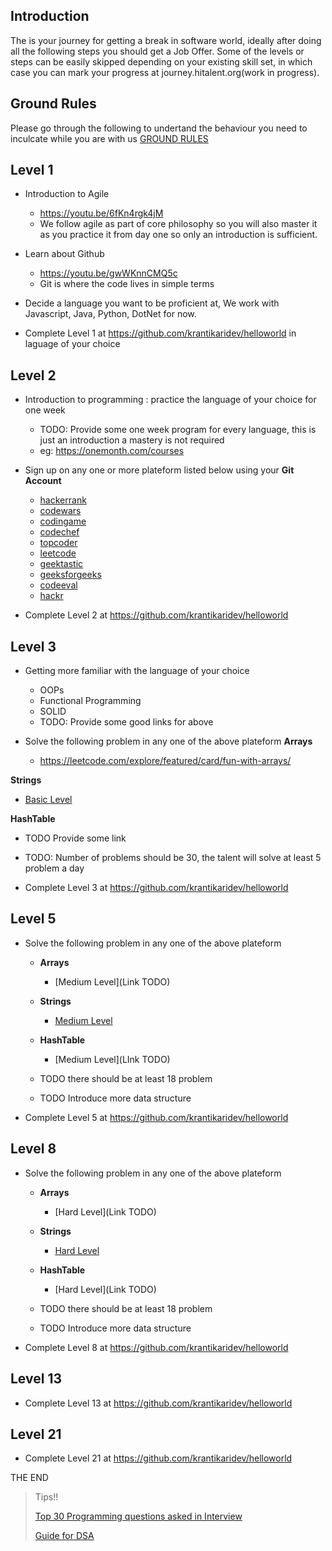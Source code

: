 
## Introduction
> 
The is your journey for getting a break in software world, ideally after doing all the following steps you should get a Job Offer.
Some of the levels or steps can be easily skipped depending on your existing skill set, in which case you can mark your progress at journey.hitalent.org(work in progress).

## Ground Rules
>
Please go through the following to undertand the behaviour you need to inculcate while you are with us [GROUND RULES](https://github.com/krantikaridev/onboarding/blob/e824b1a9bebd38be162370b0778bcf73d58f3853/Ground_Rules.md)

## Level 1

- Introduction to Agile
  - https://youtu.be/6fKn4rgk4jM
  - We follow agile as part of core philosophy so you will also master it as you practice it from day one so only an introduction is sufficient.

- Learn about Github
  - https://youtu.be/gwWKnnCMQ5c
  - Git is where the code lives in simple terms

- Decide a language you want to be proficient at, We work with Javascript, Java, Python, DotNet for now.

- Complete Level 1 at https://github.com/krantikaridev/helloworld in laguage of your choice

## Level 2

- Introduction to programming : practice the language of your choice for one week
  - TODO: Provide some one week program for every language, this is just an introduction a mastery is not required
  - eg: https://onemonth.com/courses

- Sign up on any one or more plateform listed below using your **Git Account**
  - [hackerrank](https://www.hackerrank.com/auth/signup)
  - [codewars](https://www.codewars.com/users/sign_in)
  - [codingame](https://www.codingame.com/start)
  - [codechef](https://www.codechef.com/login?destination=/)
  - [topcoder](https://auth.topcoder.com/login?state=hKFo2SAySGx5ei1GQzZWejY1QTBPakRxM0hodnRZUkduYlpNR6FupWxvZ2luo3RpZNkgd2ZPaV9nbC1uTWg2YXJObmxjQXVRQkJidmJXeWUtWUajY2lk2SBVVzdCaHNubUFRaDBpdGw1NmcxalVQaXNCTzlHb293RA&client=UW7BhsnmAQh0itl56g1jUPisBO9GoowD&protocol=oauth2&regSource=thrive&utmSource=community-app-main&returnUrl=https%3A%2F%2Fwww.topcoder.com%2Fthrive%2Farticles%2Fwhat-is-topcoder&mode=signUp&scope=openid%20profile%20email&response_type=code&response_mode=query&nonce=YW9pYTVZN0diVkROc2lEZEtEVFl0NHY4UGlCekdWUlRsaC0tY0pUOGJJNg%3D%3D&redirect_uri=https%3A%2F%2Faccounts-auth0.topcoder.com%3FappUrl%3Dhttps%3A%2F%2Fwww.topcoder.com%2Fthrive%2Farticles%2Fwhat-is-topcoder&code_challenge=3e3u_UhAnZQXEH3i0gmRy8NWeOiuZqJmYEmd5Q36IBo&code_challenge_method=S256&auth0Client=eyJuYW1lIjoiYXV0aDAtc3BhLWpzIiwidmVyc2lvbiI6IjEuMTAuMCJ9)
  - [leetcode](https://leetcode.com/accounts/signup/)
  - [geektastic](https://app.geektastic.com/register)
  - [geeksforgeeks](https://www.geeksforgeeks.org/)
  - [codeeval](https://www.codeeval.dev/)
  - [hackr](https://hackr.io/)

- Complete Level 2 at https://github.com/krantikaridev/helloworld

## Level 3
- Getting more familiar with the language of your choice 
  - OOPs
  - Functional Programming
  - SOLID
  - TODO: Provide some good links for above

- Solve the following problem in any one of the above plateform
**Arrays**
  - https://leetcode.com/explore/featured/card/fun-with-arrays/

**Strings**
  - [Basic Level](https://leetcode.com/list/9ucfo876)

**HashTable**
  - TODO Provide some link

- TODO: Number of problems should be 30, the talent will solve at least 5 problem a day


- Complete Level 3 at https://github.com/krantikaridev/helloworld

## Level 5
- Solve the following problem in any one of the above plateform
  - **Arrays**
    - [Medium Level](Link TODO)

  - **Strings**
    - [Medium Level](https://leetcode.com/list/9ufc3t7j)
   
  - **HashTable**
    - [Medium Level](LInk TODO)

  - TODO there should be at least 18 problem
  - TODO Introduce more data structure

- Complete Level 5 at https://github.com/krantikaridev/helloworld


## Level 8
- Solve the following problem in any one of the above plateform
  - **Arrays**
    - [Hard Level](Link TODO)

  - **Strings**  
    - [Hard Level](https://leetcode.com/list/9th9k9g1)

  - **HashTable**
    - [Hard Level](Link TODO)
    
  - TODO there should be at least 18 problem
  - TODO Introduce more data structure

- Complete Level 8 at https://github.com/krantikaridev/helloworld

## Level 13

- Complete Level 13 at https://github.com/krantikaridev/helloworld

## Level 21

- Complete Level 21 at https://github.com/krantikaridev/helloworld

THE END

>Tips!!
>
>[Top 30 Programming questions asked in Interview](https://javarevisited.blogspot.com/2011/06/top-programming-interview-questions.html)
>
>[Guide for DSA](https://leetcode.com/discuss/general-discussion/494279/data-structure-and-algorithm-study-guide)

